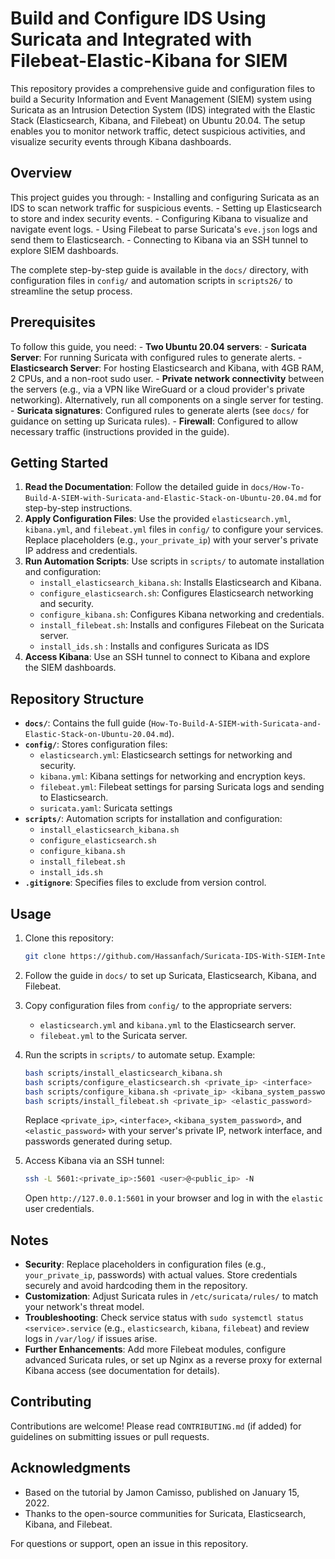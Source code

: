# Build and Configure IDS Using Suricata and Integrated with Filebeat-Elastic-Kibana for SIEM

This repository provides a comprehensive guide and configuration files
to build a Security Information and Event Management (SIEM) system using
Suricata as an Intrusion Detection System (IDS) integrated with the
Elastic Stack (Elasticsearch, Kibana, and Filebeat) on Ubuntu 20.04. The
setup enables you to monitor network traffic, detect suspicious
activities, and visualize security events through Kibana dashboards.

## Overview

This project guides you through: - Installing and configuring Suricata
as an IDS to scan network traffic for suspicious events. - Setting up
Elasticsearch to store and index security events. - Configuring Kibana
to visualize and navigate event logs. - Using Filebeat to parse
Suricata's `eve.json` logs and send them to Elasticsearch. - Connecting
to Kibana via an SSH tunnel to explore SIEM dashboards.

The complete step-by-step guide is available in the `docs/` directory,
with configuration files in `config/` and automation scripts in
`scripts26/` to streamline the setup process.

## Prerequisites

To follow this guide, you need: - **Two Ubuntu 20.04 servers**: -
**Suricata Server**: For running Suricata with configured rules to
generate alerts. - **Elasticsearch Server**: For hosting Elasticsearch
and Kibana, with 4GB RAM, 2 CPUs, and a non-root sudo user. - **Private
network connectivity** between the servers (e.g., via a VPN like
WireGuard or a cloud provider's private networking). Alternatively, run
all components on a single server for testing. - **Suricata
signatures**: Configured rules to generate alerts (see `docs/` for
guidance on setting up Suricata rules). - **Firewall**: Configured to
allow necessary traffic (instructions provided in the guide).

## Getting Started

1.  **Read the Documentation**: Follow the detailed guide in
    `docs/How-To-Build-A-SIEM-with-Suricata-and-Elastic-Stack-on-Ubuntu-20.04.md`
    for step-by-step instructions.
2.  **Apply Configuration Files**: Use the provided `elasticsearch.yml`,
    `kibana.yml`, and `filebeat.yml` files in `config/` to configure
    your services. Replace placeholders (e.g., `your_private_ip`) with
    your server's private IP address and credentials.
3.  **Run Automation Scripts**: Use scripts in `scripts/` to automate
    installation and configuration:
    -   `install_elasticsearch_kibana.sh`: Installs Elasticsearch and
        Kibana.
    -   `configure_elasticsearch.sh`: Configures Elasticsearch
        networking and security.
    -   `configure_kibana.sh`: Configures Kibana networking and
        credentials.
    -   `install_filebeat.sh`: Installs and configures Filebeat on the
        Suricata server.
    -   `install_ids.sh` : Installs and configures Suricata as IDS
4.  **Access Kibana**: Use an SSH tunnel to connect to Kibana and
    explore the SIEM dashboards.

## Repository Structure

-   **`docs/`**: Contains the full guide
    (`How-To-Build-A-SIEM-with-Suricata-and-Elastic-Stack-on-Ubuntu-20.04.md`).
-   **`config/`**: Stores configuration files:
    -   `elasticsearch.yml`: Elasticsearch settings for networking and
        security.
    -   `kibana.yml`: Kibana settings for networking and encryption
        keys.
    -   `filebeat.yml`: Filebeat settings for parsing Suricata logs and
        sending to Elasticsearch.
    -   `suricata.yaml`: Suricata settings
-   **`scripts/`**: Automation scripts for installation and
    configuration:
    -   `install_elasticsearch_kibana.sh`
    -   `configure_elasticsearch.sh`
    -   `configure_kibana.sh`
    -   `install_filebeat.sh`
    -   `install_ids.sh`
-   **`.gitignore`**: Specifies files to exclude from version control.

## Usage

1.  Clone this repository:

    ``` bash
    git clone https://github.com/Hassanfach/Suricata-IDS-With-SIEM-Integration/tree/main
    ```

2.  Follow the guide in `docs/` to set up Suricata, Elasticsearch,
    Kibana, and Filebeat.

3.  Copy configuration files from `config/` to the appropriate servers:

    -   `elasticsearch.yml` and `kibana.yml` to the Elasticsearch
        server.
    -   `filebeat.yml` to the Suricata server.

4.  Run the scripts in `scripts/` to automate setup. Example:

    ``` bash
    bash scripts/install_elasticsearch_kibana.sh
    bash scripts/configure_elasticsearch.sh <private_ip> <interface>
    bash scripts/configure_kibana.sh <private_ip> <kibana_system_password>
    bash scripts/install_filebeat.sh <private_ip> <elastic_password>
    ```

    Replace `<private_ip>`, `<interface>`, `<kibana_system_password>`,
    and `<elastic_password>` with your server's private IP, network
    interface, and passwords generated during setup.

5.  Access Kibana via an SSH tunnel:

    ``` bash
    ssh -L 5601:<private_ip>:5601 <user>@<public_ip> -N
    ```

    Open `http://127.0.0.1:5601` in your browser and log in with the
    `elastic` user credentials.

## Notes

-   **Security**: Replace placeholders in configuration files (e.g.,
    `your_private_ip`, passwords) with actual values. Store credentials
    securely and avoid hardcoding them in the repository.
-   **Customization**: Adjust Suricata rules in `/etc/suricata/rules/`
    to match your network's threat model.
-   **Troubleshooting**: Check service status with
    `sudo systemctl status <service>.service` (e.g., `elasticsearch`,
    `kibana`, `filebeat`) and review logs in `/var/log/` if issues
    arise.
-   **Further Enhancements**: Add more Filebeat modules, configure
    advanced Suricata rules, or set up Nginx as a reverse proxy for
    external Kibana access (see documentation for details).

## Contributing

Contributions are welcome! Please read `CONTRIBUTING.md` (if added) for
guidelines on submitting issues or pull requests.

## Acknowledgments

-   Based on the tutorial by Jamon Camisso, published on January 15,
    2022.
-   Thanks to the open-source communities for Suricata, Elasticsearch,
    Kibana, and Filebeat.

For questions or support, open an issue in this repository.
